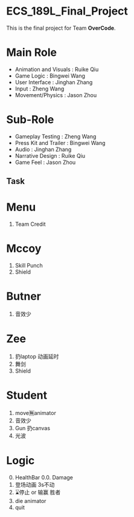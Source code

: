 # ECS_189L_Final_Project

This is the final project for Team **OverCode**.

# Main Role
* Animation and Visuals :     Ruike Qiu
* Game Logic :               Bingwei Wang
* User Interface :            Jinghan Zhang
* Input :                     Zheng Wang
* Movement/Physics :          Jason Zhou

# Sub-Role
* Gameplay Testing :          Zheng Wang
* Press Kit and Trailer :     Bingwei Wang
* Audio :                     Jinghan Zhang
* Narrative Design :          Ruike Qiu
* Game Feel :                 Jason Zhou

## Task

# Menu
1. Team Credit

# Mccoy
1. Skill Punch
2. Shield

# Butner
1. 音效少

# Zee
1. 扔laptop 动画延时
2. 舞剑
3. Shield

# Student
1. move🈚️animator
2. 音效少
3. Gun 扔canvas
4. 光波



# Logic
0. HealthBar
0.0. Damage
1. 登场动画 3s不动
2. ⌛️停止 or 输赢 胜者
3. die animator
4. quit

